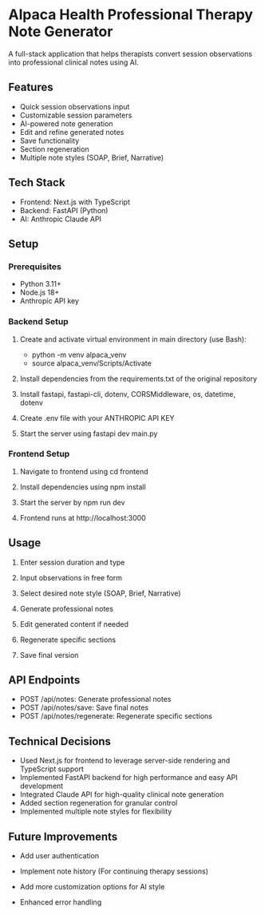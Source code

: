 # Alpaca Health Professional Therapy Note Generator

A full-stack application that helps therapists convert session observations into professional clinical notes using AI.

## Features

- Quick session observations input
- Customizable session parameters
- AI-powered note generation
- Edit and refine generated notes
- Save functionality
- Section regeneration
- Multiple note styles (SOAP, Brief, Narrative)

## Tech Stack

- Frontend: Next.js with TypeScript
- Backend: FastAPI (Python)
- AI: Anthropic Claude API

## Setup
### Prerequisites
- Python 3.11+
- Node.js 18+
- Anthropic API key

### Backend Setup
1. Create and activate virtual environment in main directory (use Bash):
    - python -m venv alpaca_venv
    - source alpaca_venv/Scripts/Activate

2. Install dependencies from the requirements.txt of the original repository

3. Install fastapi, fastapi-cli, dotenv, CORSMiddleware, os, datetime, dotenv

4. Create .env file with your ANTHROPIC API KEY

5. Start the server using fastapi dev main.py

### Frontend Setup

1. Navigate to frontend using cd frontend

2. Install dependencies using npm install

3. Start the server by npm run dev

4. Frontend runs at http://localhost:3000

## Usage

1. Enter session duration and type

2. Input observations in free form

3. Select desired note style (SOAP, Brief, Narrative)

4. Generate professional notes

5. Edit generated content if needed

6. Regenerate specific sections

7. Save final version

## API Endpoints

- POST /api/notes: Generate professional notes
- POST /api/notes/save: Save final notes
- POST /api/notes/regenerate: Regenerate specific sections

## Technical Decisions

- Used Next.js for frontend to leverage server-side rendering and TypeScript support
- Implemented FastAPI backend for high performance and easy API development
- Integrated Claude API for high-quality clinical note generation
- Added section regeneration for granular control
- Implemented multiple note styles for flexibility

## Future Improvements

- Add user authentication

- Implement note history (For continuing therapy sessions)

- Add more customization options for AI style

- Enhanced error handling

